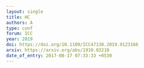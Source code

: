```yaml
---
layout: single
title: HC
authors: A
type: conf
forum: ICC
year: 2019
doi: https://doi.org/10.1109/ICC47138.2019.9123166
arxiv: https://arxiv.org/abs/1910.03210
date_of_entry: 2017-08-17 07:33:33 +0530
---
```


